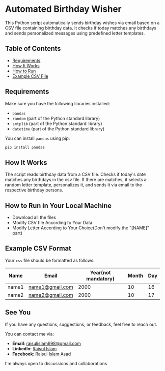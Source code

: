 # Automated Birthday Wisher

This Python script automatically sends birthday wishes via email based on a CSV file containing birthday data. It checks if today matches any birthdays and sends personalized messages using predefined letter templates.

## Table of Contents
- [Requirements](#requirements)
- [How It Works](#how-it-works)
- [How to Run](#how-to-run-in-Your-Local-Machine)
- [Example CSV File](#example-csv-format)

## Requirements
Make sure you have the following libraries installed:
- `pandas`
- `random` (part of the Python standard library)
- `smtplib` (part of the Python standard library)
- `datetime` (part of the Python standard library)

You can install `pandas` using pip:
```bash
pip install pandas
```
## How It Works
The script reads birthday data from a CSV file.
Checks if today's date matches any birthdays in the csv file.
If there are matches, it selects a random letter template, personalizes it, 
and sends it via email to the respective birthday persons.

## How to Run in Your Local Machine
- Download all the files
- Modify CSV file According to Your Data
- Modify Letter According to Your Choice(Don't modify the "[NAME]" part)

## Example CSV Format
Your `csv` file should be formatted as follows:

| Name   | Email                 | Year(not mandatory) | Month | Day |
|--------|-----------------------|------|-------|-----|
| name1 | name1@gmail.com   | 2000 | 10    | 16  |
| name2   | name2@gmail.com         | 2000 | 10    | 17  |


## See You
If you have any questions, suggestions, or feedback, feel free to reach out.

You can contact me via:

- **Email**: [raisulislam998@gmail.com](mailto:raisulislam998@gmail.com)
- **LinkedIn**: [Raisul Islam](https://www.linkedin.com/in/contact-raisul/)
- **Facebook**: [Raisul Islam Asad](https://www.facebook.com/Raisul.Anonymous)

I'm always open to discussions and collaborations